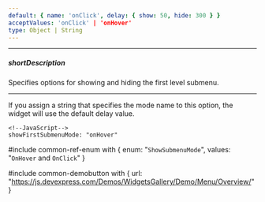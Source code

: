 ```yaml
---
default: { name: 'onClick', delay: { show: 50, hide: 300 } }
acceptValues: 'onClick' | 'onHover'
type: Object | String
---
```

---
##### shortDescription
Specifies options for showing and hiding the first level submenu.

---
If you assign a string that specifies the mode name to this option, the widget will use the default delay value.

    <!--JavaScript-->
    showFirstSubmenuMode: "onHover"

#include common-ref-enum with {
    enum: "`ShowSubmenuMode`",
    values: "`OnHover` and `OnClick`"
}

#include common-demobutton with {
    url: "https://js.devexpress.com/Demos/WidgetsGallery/Demo/Menu/Overview/"
}